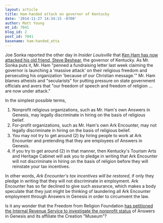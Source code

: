 ```yaml
---
layout: article
title: Ham-handed attack on governor of Kentucky
date: '2014-11-27 14:34:15 -0700'
author: Matt Young
mt_id: 7041
blog_id: 2
post_id: 7041
basename: ham-handed_atta
---
```

Joe Sonka reported the other day in _Insider Louisville_ that [Ken Ham has now attacked his old friend, Steve Beshear](http://insiderlouisville.com/metro/ken-ham-fundraising-letter-accuses-beshear-administration-launching-massive-attack-religious-freedom/), the governor of Kentucky. As Mr. Sonka puts it, Mr. Ham "penned a fundraising letter last week claiming the governor is launching a 'massive attack' on their religious freedom and persecuting his organization 'because of our Christian message.'" Mr. Ham blames atheists and "secularists" for putting pressure on state government officials and avers that "our freedom of speech and freedom of religion ... are now under attack."

In the simplest possible terms,


1. Nonprofit religious organizations, such as Mr. Ham's own Answers in Genesis, may legally discriminate in hiring on the basis of religious belief.
1. For-profit organizations, such as Mr. Ham's own Ark Encounter, may not legally discriminate in hiring on the basis of religious belief.
1. You may not try to get around (2) by hiring people to work at Ark Encounter and pretending that they are employees of Answers in Genesis.
1. If you try to get around (2) in that manner, then Kentucky's Tourism Arts and Heritage Cabinet will ask you to pledge in writing that Ark Encounter will not discriminate in hiring on the basis of religion before they will reinstate your tax incentives.

In other words, _Ark Encounter's tax incentives will be restored_, if only they pledge in writing that they will not discriminate in employment. Ark Encounter has so far declined to give such assurance, which makes a body speculate that they just might be thinking of laundering all Ark Encounter employment through Answers in Genesis in order to circumvent the law.

Is it any wonder that the Freedom from Religion Foundation [has petitioned the Internal Revenue Service to investigate the nonprofit status](http://ffrf.org/news/news-releases/item/21800-ffrf-urges-irs-to-investigate-noahs-ark-theme-park) of Answers in Genesis and its affiliate the Creation "Museum"?
